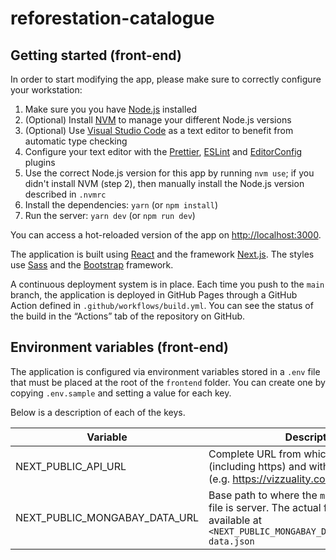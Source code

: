 # reforestation-catalogue
## Getting started (front-end)

In order to start modifying the app, please make sure to correctly configure your workstation:

1. Make sure you you have [Node.js](https://nodejs.org/en/) installed
2. (Optional) Install [NVM](https://github.com/nvm-sh/nvm) to manage your different Node.js versions
3. (Optional) Use [Visual Studio Code](https://code.visualstudio.com/) as a text editor to benefit from automatic type checking
4. Configure your text editor with the [Prettier](https://prettier.io/), [ESLint](https://eslint.org/) and [EditorConfig](https://editorconfig.org/) plugins
5. Use the correct Node.js version for this app by running `nvm use`; if you didn't install NVM (step 2), then manually install the Node.js version described in `.nvmrc`
6. Install the dependencies: `yarn` (or `npm install`)
7. Run the server: `yarn dev` (or `npm run dev`)

You can access a hot-reloaded version of the app on [http://localhost:3000](http://localhost:3000).

The application is built using [React](https://reactjs.org/) and the framework [Next.js](https://nextjs.org/). The styles use [Sass](https://sass-lang.com/) and the [Bootstrap](https://getbootstrap.com/) framework.

A continuous deployment system is in place. Each time you push to the `main` branch, the application is deployed in GitHub Pages through a GitHub Action defined in `.github/workflows/build.yml`. You can see the status of the build in the “Actions” tab of the repository on GitHub.

## Environment variables (front-end)

The application is configured via environment variables stored in a `.env` file that must be placed at the root of the `frontend` folder. You can create one by copying `.env.sample` and setting a value for each key.

Below is a description of each of the keys.

| Variable                      | Description                                                                                                                                             |
|-------------------------------|---------------------------------------------------------------------------------------------------------------------------------------------------------|
| NEXT_PUBLIC_API_URL           | Complete URL from which the API is served (including https) and without a trailing slash (e.g. https://vizzuality.com)                                  |
| NEXT_PUBLIC_MONGABAY_DATA_URL | Base path to where the `mongabay-data.json` file is server. The actual file should be available at `<NEXT_PUBLIC_MONGABAY_DATA_URL>/mongabay-data.json` |
